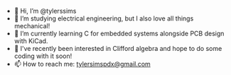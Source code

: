 - 👋 Hi, I’m @tylerssims
- 👀 I’m studying electrical engineering, but I also love all things mechanical! 
- 🌱 I’m currently learning C for embedded systems alongside PCB design with KiCad.
- 💞️ I've recently been interested in Clifford algebra and hope to do some coding with it soon!
- 📫 How to reach me: tylersimspdx@gmail.com

<!---
tylerssims/tylerssims is a ✨ special ✨ repository because its `README.md` (this file) appears on your GitHub profile.
You can click the Preview link to take a look at your changes.
--->
